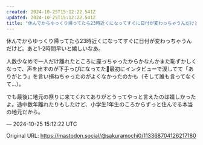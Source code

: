 ```yaml
---
created: 2024-10-25T15:12:22.541Z
updated: 2024-10-25T15:12:22.541Z
title: "休んでからゆっくり帰ってたら23時近くになってすぐに日付が変わっちゃうんだけど。[...]"
---
```


<p>休んでからゆっくり帰ってたら23時近くになってすぐに日付が変わっちゃうんだけど。あと1-2時間早いと嬉しいなあ。</p><p>人数少なめで一人だけ離れたところに座っちゃったからかなんかまた恥ずかしくなって、声を出すのが下手っぴになってた🥲最初にインタビューで涙してて「ありがとう」を言い損ねちゃったのがよくなかったのかも（そして誰も言ってなくて…）。</p><p>でも最後に地元の祭りに来てくれてありがとうってやっと言えたのは嬉しかったよ。途中数年離れたりもしたけど、小学生1年生のころからずっと住んでる本当の地元だから。</p>

&mdash; 2024-10-25 15:12:22 UTC

Original URL: https://mastodon.social/@sakuramochi0/113368704126217180
